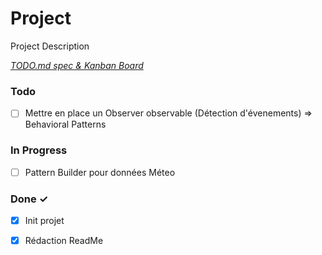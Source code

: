 # Project

Project Description

<em>[TODO.md spec & Kanban Board](https://bit.ly/3fCwKfM)</em>

### Todo

- [ ] Mettre en place un Observer observable (Détection d'évenements) => Behavioral Patterns  

### In Progress

- [ ] Pattern Builder pour données Méteo  

### Done ✓

- [x] Init projet  
- [x] Rédaction ReadMe  

